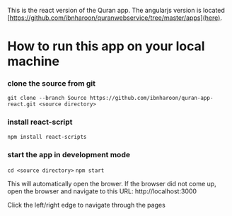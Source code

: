 This is the react version of the Quran app. The angularjs version is located [https://github.com/ibnharoon/quranwebservice/tree/master/apps](here).

# How to run this app on your local machine

### clone the source from git
`git clone --branch Source https://github.com/ibnharoon/quran-app-react.git <source directory>`

### install react-script
`npm install react-scripts`

### start the app in development mode
`cd <source directory>`
`npm start`

This will automatically open the brower. If the browser did not come up, open the browser and navigate to this URL: http://localhost:3000

Click the left/right edge to navigate through the pages
